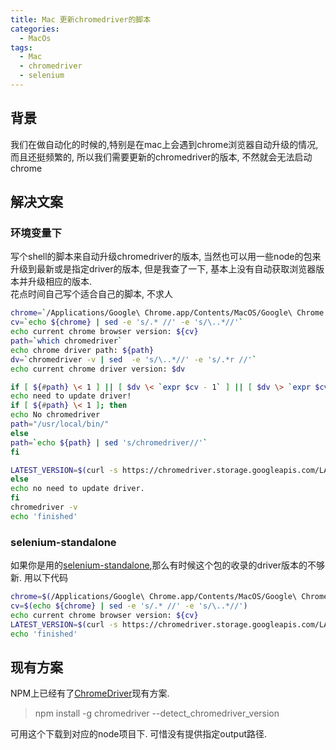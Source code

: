 ```yaml
---
title: Mac 更新chromedriver的脚本
categories: 
  - MacOs
tags:
  - Mac
  - chromedriver
  - selenium
---
```



## 背景
我们在做自动化的时候的,特别是在mac上会遇到chrome浏览器自动升级的情况,而且还挺频繁的, 所以我们需要更新的chromedriver的版本, 不然就会无法启动chrome

## 解决文案  
### 环境变量下
写个shell的脚本来自动升级chromedriver的版本, 当然也可以用一些node的包来升级到最新或是指定driver的版本, 但是我查了一下, 基本上没有自动获取浏览器版本并升级相应的版本.  
花点时间自己写个适合自己的脚本, 不求人

``` bash
chrome=`/Applications/Google\ Chrome.app/Contents/MacOS/Google\ Chrome --version`
cv=`echo ${chrome} | sed -e 's/.* //' -e 's/\..*//'`
echo current chrome browser version: ${cv}
path=`which chromedriver`
echo chrome driver path: ${path}
dv=`chromedriver -v | sed  -e 's/\..*//' -e 's/.*r //'`
echo current chrome driver version: $dv

if [ ${#path} \< 1 ] || [ $dv \< `expr $cv - 1` ] || [ $dv \> `expr $cv + 1` ]; then
echo need to update driver!
if [ ${#path} \< 1 ]; then
echo No chromedriver
path="/usr/local/bin/"
else
path=`echo ${path} | sed 's/chromedriver//'`
fi

LATEST_VERSION=$(curl -s https://chromedriver.storage.googleapis.com/LATEST_RELEASE_${cv}) && curl --output /tmp/chromedriver.zip https://chromedriver.storage.googleapis.com/$LATEST_VERSION/chromedriver_mac64.zip && sudo unzip /tmp/chromedriver.zip chromedriver -d ${path};
else
echo no need to update driver.
fi
chromedriver -v 
echo 'finished'
```

### selenium-standalone
如果你是用的[selenium-standalone](https://www.npmjs.com/package/selenium-standalone),那么有时候这个包的收录的driver版本的不够新. 用以下代码

``` bash
chrome=$(/Applications/Google\ Chrome.app/Contents/MacOS/Google\ Chrome --version)
cv=$(echo ${chrome} | sed -e 's/.* //' -e 's/\..*//')
echo current chrome browser version: ${cv}
LATEST_VERSION=$(curl -s https://chromedriver.storage.googleapis.com/LATEST_RELEASE_${cv}) && selenium-standalone install --drivers.chromiumedge.version=${LATEST_VERSION};
echo 'finished'

```

## 现有方案
NPM上已经有了[ChromeDriver](https://www.npmjs.com/package/chromedriver)现有方案.
> npm install -g chromedriver --detect_chromedriver_version

可用这个下载到对应的node项目下. 可惜没有提供指定output路径.
 
